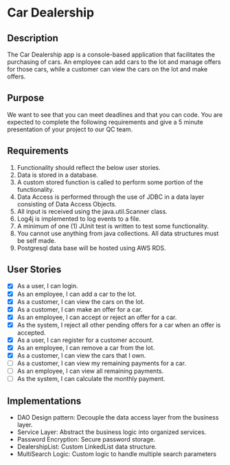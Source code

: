 # Car Dealership

## Description

The Car Dealership app is a console-based application that facilitates the purchasing of cars. An employee can add cars to the lot and manage offers for those cars, while a customer can view the cars on the lot and make offers.

## Purpose

We want to see that you can meet deadlines and that you can code. You are expected to complete the following requirements and give a 5 minute presentation of your project to our QC team.

## Requirements
1. Functionality should reflect the below user stories.
2. Data is stored in a database.
3. A custom stored function is called to perform some portion of the functionality.
4. Data Access is performed through the use of JDBC in a data layer consisting of Data Access Objects.
5. All input is received using the java.util.Scanner class.
6. Log4j is implemented to log events to a file.
7. A minimum of one (1) JUnit test is written to test some functionality.
8. You cannot use anything from java collections. All data structures must be self made.
9. Postgresql data base will be hosted using AWS RDS.


## User Stories

- [x] As a user, I can login.
- [x] As an employee, I can add a car to the lot.
- [x] As a customer, I can view the cars on the lot.
- [x] As a customer, I can make an offer for a car.
- [x] As an employee, I can accept or reject an offer for a car.
- [x] As the system, I reject all other pending offers for a car when an offer is accepted.
- [x] As a user, I can register for a customer account.
- [x] As an employee, I can remove a car from the lot.
- [x] As a customer, I can view the cars that I own.
- [ ] As a customer, I can view my remaining payments for a car.
- [ ] As an employee, I can view all remaining payments.
- [ ] As the system, I can calculate the monthly payment.

## Implementations
* DAO Design pattern:  Decouple the data access layer from the business layer.
* Service Layer: Abstract the business logic into organized services.
* Password Encryption: Secure password storage.
* DealershipList: Custom LinkedList data structure.
* MultiSearch Logic: Custom logic to handle multiple search parameters